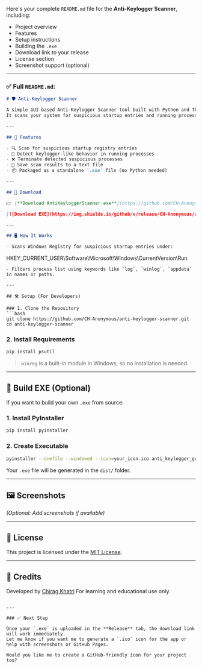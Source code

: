 Here's your complete `README.md` file for the **Anti-Keylogger Scanner**, including:

* Project overview
* Features
* Setup instructions
* Building the `.exe`
* Download link to your release
* License section
* Screenshot support (optional)

---

### ✅ Full `README.md`:

```markdown
# 🛡️ Anti-Keylogger Scanner

A simple GUI-based Anti-Keylogger Scanner tool built with Python and Tkinter.  
It scans your system for suspicious startup entries and running processes that may indicate the presence of a keylogger.

---

## 📌 Features

- 🔍 Scan for suspicious startup registry entries
- 🧠 Detect keylogger-like behavior in running processes
- ❌ Terminate detected suspicious processes
- 💾 Save scan results to a text file
- 📦 Packaged as a standalone `.exe` file (no Python needed)

---

## 🚀 Download

👉 [**Download AntiKeyloggerScanner.exe**](https://github.com/CH-Anonymous/anti-keylogger-scanner/releases/latest/download/AntiKeyloggerScanner.exe)

[![Download EXE](https://img.shields.io/github/v/release/CH-Anonymous/anti-keylogger-scanner?label=Download%20EXE)](https://github.com/CH-Anonymous/anti-keylogger-scanner/releases/latest/download/AntiKeyloggerScanner.exe)

---

## 🖥️ How It Works

- Scans Windows Registry for suspicious startup entries under:
```

HKEY\_CURRENT\_USER\Software\Microsoft\Windows\CurrentVersion\Run

````
- Filters process list using keywords like `log`, `winlog`, `appdata` in names or paths.

---

## 🛠️ Setup (For Developers)

### 1. Clone the Repository
```bash
git clone https://github.com/CH-Anonymous/anti-keylogger-scanner.git
cd anti-keylogger-scanner
````

### 2. Install Requirements

```bash
pip install psutil
```

> `winreg` is a built-in module in Windows, so no installation is needed.

---

## 🧰 Build EXE (Optional)

If you want to build your own `.exe` from source:

### 1. Install PyInstaller

```bash
pip install pyinstaller
```

### 2. Create Executable

```bash
pyinstaller --onefile --windowed --icon=your_icon.ico anti_keylogger_gui.py
```

Your `.exe` file will be generated in the `dist/` folder.

---

## 🖼️ Screenshots

*(Optional: Add screenshots if available)*

---

## 📄 License

This project is licensed under the [MIT License](LICENSE).

---

## 🙌 Credits

Developed by [Chirag Khatri](https://github.com/CH-Anonymous)
For learning and educational use only.

```

---

### ✅ Next Step

Once your `.exe` is uploaded in the **Release** tab, the download link will work immediately.  
Let me know if you want me to generate a `.ico` icon for the app or help with screenshots or GitHub Pages.

Would you like me to create a GitHub-friendly icon for your project too?
```
